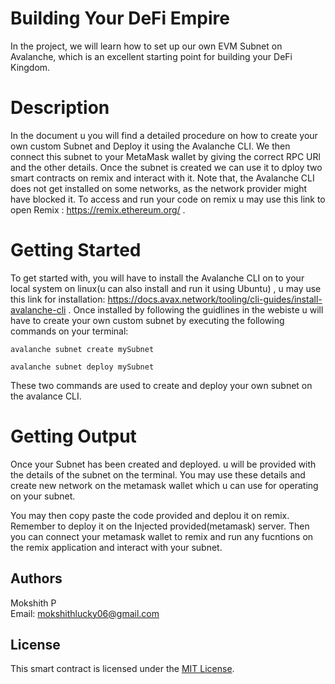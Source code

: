 # Building Your DeFi Empire  
In the project, we will learn how to set up our own EVM Subnet on Avalanche, which is an excellent starting point for building your DeFi Kingdom.
# Description
In the document u you will find a detailed procedure on how to create your own custom Subnet and Deploy it using the Avalanche CLI. We then connect this subnet to your MetaMask wallet by giving the correct RPC URl and the other details. Once the subnet is created we can use it to dploy two smart contracts on remix and interact with it.
Note that, the Avalanche CLI does not get installed on some networks, as the network provider might have blocked it.
To access and run your code on remix u may use this link to open Remix : https://remix.ethereum.org/ .

# Getting Started
To get started with, you will have to install the Avalanche CLI on to your local system on linux(u can also install and run it using Ubuntu) , u may use this link for installation: https://docs.avax.network/tooling/cli-guides/install-avalanche-cli . Once installed by following the guidlines in the webiste u will have to create your own custom subnet by executing the following commands on your terminal:

``` avalanche subnet create mySubnet ```

```avalanche subnet deploy mySubnet```

These two commands are used to create and deploy your own subnet on the avalance CLI. 
# Getting Output
Once your Subnet has been created and deployed. u will be provided with the details of the subnet on the terminal. You may use these details and create new network on the metamask wallet which u can use for operating on your subnet.

You may then copy paste the code provided and deplou it on remix. Remember to deploy it on the Injected provided(metamask) server. Then you can connect your metamask wallet to remix and run any fucntions on the remix application and interact with your subnet.

## Authors

Mokshith P  
Email: mokshithlucky06@gmail.com

## License

This smart contract is licensed under the [MIT License](LICENSE).
